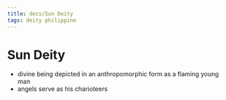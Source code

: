```yaml
---
title: docs/Sun Deity
tags: deity philippine
---
```


# Sun Deity
- divine being depicted in an anthropomorphic form as a flaming young man
- angels serve as his charioteers